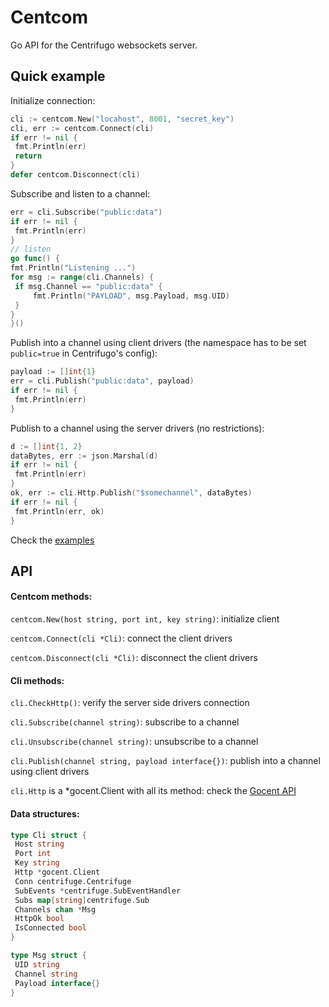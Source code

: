 # Centcom

Go API for the Centrifugo websockets server.

## Quick example

Initialize connection:

   ```go
cli := centcom.New("locahost", 8001, "secret_key")
cli, err := centcom.Connect(cli)
if err != nil {
	fmt.Println(err)
	return
}
defer centcom.Disconnect(cli)
   ```
   
Subscribe and listen to a channel:

   ```go
err = cli.Subscribe("public:data")
if err != nil {
	fmt.Println(err)
}
// listen
go func() {
fmt.Println("Listening ...")
for msg := range(cli.Channels) {
	if msg.Channel == "public:data" {
		fmt.Println("PAYLOAD", msg.Payload, msg.UID)
	}
}
}()
   ```
   
Publish into a channel using client drivers (the namespace has to be set `public=true` in Centrifugo's config):

   ```go
payload := []int{1}
err = cli.Publish("public:data", payload)
if err != nil {
	fmt.Println(err)
}
   ```
   
Publish to a channel using the server drivers (no restrictions):

   ```go
d := []int{1, 2}
dataBytes, err := json.Marshal(d)
if err != nil {
	fmt.Println(err)
}
ok, err := cli.Http.Publish("$somechannel", dataBytes)
if err != nil {
	fmt.Println(err, ok)
}
   ```

Check the [examples](https://github.com/synw/centcom/tree/master/examples)

## API

#### Centcom methods:

`centcom.New(host string, port int, key string)`: initialize client

`centcom.Connect(cli *Cli)`: connect the client drivers

`centcom.Disconnect(cli *Cli)`: disconnect the client drivers

#### Cli methods:

`cli.CheckHttp()`: verify the server side drivers connection

`cli.Subscribe(channel string)`: subscribe to a channel

`cli.Unsubscribe(channel string)`: unsubscribe to a channel

`cli.Publish(channel string, payload interface{})`: publish into a channel using client drivers 

`cli.Http` is a *gocent.Client with all its method: check the [Gocent API](https://godoc.org/github.com/centrifugal/gocent)

#### Data structures:

   ```go
type Cli struct {
	Host string
	Port int
	Key string
	Http *gocent.Client
	Conn centrifuge.Centrifuge
	SubEvents *centrifuge.SubEventHandler
	Subs map[string]centrifuge.Sub
	Channels chan *Msg
	HttpOk bool
	IsConnected bool
}

type Msg struct {
	UID	string
	Channel string
	Payload interface{}
}
   ```
